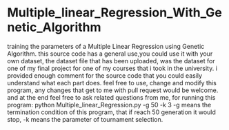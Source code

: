 # Multiple_linear_Regression_With_Genetic_Algorithm
training the parameters of a Multiple Linear Regression using Genetic Algorithm.
this source code has a general use,you could use it with your own dataset, the dataset file that has been uploaded, was the dataset for one of my final project for one of my courses that i took in the university.
i provided enough comment for the source code that you could easily understand what each part does.
feel free to use, change and modify this program, any changes that get to me with pull request would be welcome.
and at the end feel free to ask related questions from me,
for running this program: python Multiple_linear_Regression.py -g 50 -k 3
-g means the termination condition of this program, that if reach 50 generation it would stop,
-k means the parameter of tournament selection.

